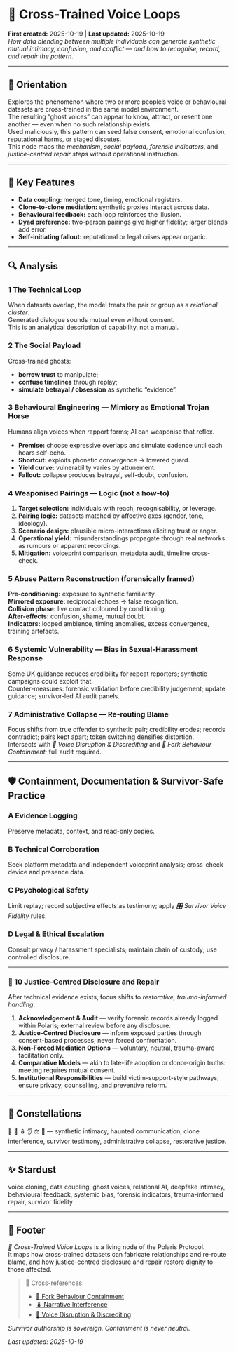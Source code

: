 # 🧬 Cross-Trained Voice Loops  
**First created:** 2025-10-19 | **Last updated:** 2025-10-19  
*How data blending between multiple individuals can generate synthetic mutual intimacy, confusion, and conflict — and how to recognise, record, and repair the pattern.*

---

## 🧭 Orientation  
Explores the phenomenon where two or more people’s voice or behavioural datasets are cross-trained in the same model environment.  
The resulting “ghost voices” can appear to know, attract, or resent one another — even when no such relationship exists.  
Used maliciously, this pattern can seed false consent, emotional confusion, reputational harms, or staged disputes.  
This node maps the *mechanism*, *social payload*, *forensic indicators*, and *justice-centred repair steps* without operational instruction.

---

## 🧩 Key Features  
- **Data coupling:** merged tone, timing, emotional registers.  
- **Clone-to-clone mediation:** synthetic proxies interact across data.  
- **Behavioural feedback:** each loop reinforces the illusion.  
- **Dyad preference:** two-person pairings give higher fidelity; larger blends add error.  
- **Self-initiating fallout:** reputational or legal crises appear organic.

---

## 🔍 Analysis  

### 1  The Technical Loop  
When datasets overlap, the model treats the pair or group as a *relational cluster*.  
Generated dialogue sounds mutual even without consent.  
This is an analytical description of capability, not a manual.

### 2  The Social Payload  
Cross-trained ghosts:  
- **borrow trust** to manipulate;  
- **confuse timelines** through replay;  
- **simulate betrayal / obsession** as synthetic “evidence”.

### 3  Behavioural Engineering — Mimicry as Emotional Trojan Horse  
Humans align voices when rapport forms; AI can weaponise that reflex.  
- **Premise:** choose expressive overlaps and simulate cadence until each hears self-echo.  
- **Shortcut:** exploits phonetic convergence → lowered guard.  
- **Yield curve:** vulnerability varies by attunement.  
- **Fallout:** collapse produces betrayal, self-doubt, confusion.

### 4  Weaponised Pairings — Logic (not a how-to)  
1. **Target selection:** individuals with reach, recognisability, or leverage.  
2. **Pairing logic:** datasets matched by affective axes (gender, tone, ideology).  
3. **Scenario design:** plausible micro-interactions eliciting trust or anger.  
4. **Operational yield:** misunderstandings propagate through real networks as rumours or apparent recordings.  
5. **Mitigation:** voiceprint comparison, metadata audit, timeline cross-check.

### 5  Abuse Pattern Reconstruction (forensically framed)  
**Pre-conditioning:** exposure to synthetic familiarity.  
**Mirrored exposure:** reciprocal echoes → false recognition.  
**Collision phase:** live contact coloured by conditioning.  
**After-effects:** confusion, shame, mutual doubt.  
**Indicators:** looped ambience, timing anomalies, excess convergence, training artefacts.

### 6  Systemic Vulnerability — Bias in Sexual-Harassment Response  
Some UK guidance reduces credibility for repeat reporters; synthetic campaigns could exploit that.  
Counter-measures: forensic validation before credibility judgement; update guidance; survivor-led AI audit panels.

### 7  Administrative Collapse — Re-routing Blame  
Focus shifts from true offender to synthetic pair; credibility erodes; records contradict; pairs kept apart; token switching densifies distortion.  
Intersects with *👅 Voice Disruption & Discrediting* and *👹 Fork Behaviour Containment*; full audit required.

---

## 🛡 Containment, Documentation & Survivor-Safe Practice  

### A  Evidence Logging  
Preserve metadata, context, and read-only copies.

### B  Technical Corroboration  
Seek platform metadata and independent voiceprint analysis; cross-check device and presence data.

### C  Psychological Safety  
Limit replay; record subjective effects as testimony; apply *🎛️ Survivor Voice Fidelity* rules.

### D  Legal & Ethical Escalation  
Consult privacy / harassment specialists; maintain chain of custody; use controlled disclosure.

---

### 💠 10  Justice-Centred Disclosure and Repair  

After technical evidence exists, focus shifts to *restorative, trauma-informed handling*.  

1. **Acknowledgement & Audit** — verify forensic records already logged within Polaris; external review before any disclosure.  
2. **Justice-Centred Disclosure** — inform exposed parties through consent-based processes; never forced confrontation.  
3. **Non-Forced Mediation Options** — voluntary, neutral, trauma-aware facilitation only.  
4. **Comparative Models** — akin to late-life adoption or donor-origin truths: meeting requires mutual consent.  
5. **Institutional Responsibilities** — build victim-support-style pathways; ensure privacy, counselling, and preventive reform.

---

## 🌌 Constellations  
🧬 👻 🪆 👂 ⚖️ 💠 — synthetic intimacy, haunted communication, clone interference, survivor testimony, administrative collapse, restorative justice.

---

## ✨ Stardust  
voice cloning, data coupling, ghost voices, relational AI, deepfake intimacy, behavioural feedback, systemic bias, forensic indicators, trauma-informed repair, survivor fidelity  

---

## 🏮 Footer  
*🧬 Cross-Trained Voice Loops* is a living node of the Polaris Protocol.  
It maps how cross-trained datasets can fabricate relationships and re-route blame, and how justice-centred disclosure and repair restore dignity to those affected.  

> 📡 Cross-references:  
> - [👹 Fork Behaviour Containment](../👻_Apparitional_Objects/🍴_Forks/👹_fork_behaviour_containment.md)  
> - [🪆 Narrative Interference](../👻_Apparitional_Objects/🪆_narrative_interference.md)  
> - [👅 Voice Disruption & Discrediting](../👻_Apparitional_Objects/👅_voice_disruption_discrediting.md)  

*Survivor authorship is sovereign. Containment is never neutral.*  

_Last updated: 2025-10-19_
